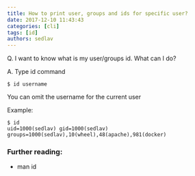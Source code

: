 ```yaml
---
title: How to print user, groups and ids for specific user?
date: 2017-12-10 11:43:43
categories: [cli]
tags: [id]
authors: sedlav
---
```


Q. I want to know what is my user/groups id. What can I do?

A. Type id command

```
$ id username
```

You can omit the username for the current user

Example:

```
$ id
uid=1000(sedlav) gid=1000(sedlav) groups=1000(sedlav),10(wheel),48(apache),981(docker)
```

### Further reading:

* man id
